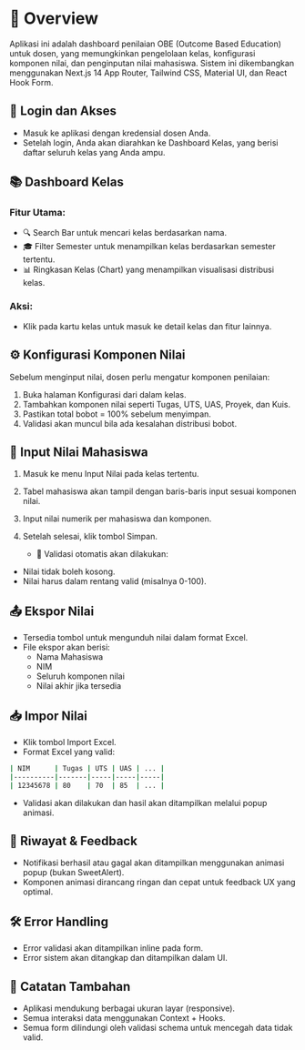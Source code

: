 # 🎯 Overview

Aplikasi ini adalah dashboard penilaian OBE (Outcome Based Education) untuk dosen, yang memungkinkan pengelolaan kelas, konfigurasi komponen nilai, dan penginputan nilai mahasiswa. Sistem ini dikembangkan menggunakan Next.js 14 App Router, Tailwind CSS, Material UI, dan React Hook Form.

## 🚪 Login dan Akses

- Masuk ke aplikasi dengan kredensial dosen Anda.
- Setelah login, Anda akan diarahkan ke Dashboard Kelas, yang berisi daftar seluruh kelas yang Anda ampu.

## 📚 Dashboard Kelas
### Fitur Utama:

- 🔍 Search Bar untuk mencari kelas berdasarkan nama.
- 🎓 Filter Semester untuk menampilkan kelas berdasarkan semester tertentu.
- 📊 Ringkasan Kelas (Chart) yang menampilkan visualisasi distribusi kelas.

### Aksi:

- Klik pada kartu kelas untuk masuk ke detail kelas dan fitur lainnya.

## ⚙️ Konfigurasi Komponen Nilai

Sebelum menginput nilai, dosen perlu mengatur komponen penilaian:
1. Buka halaman Konfigurasi dari dalam kelas.
2. Tambahkan komponen nilai seperti Tugas, UTS, UAS, Proyek, dan Kuis.
3. Pastikan total bobot = 100% sebelum menyimpan.
4. Validasi akan muncul bila ada kesalahan distribusi bobot.

## 📝 Input Nilai Mahasiswa

1. Masuk ke menu Input Nilai pada kelas tertentu.
2. Tabel mahasiswa akan tampil dengan baris-baris input sesuai komponen nilai.
3. Input nilai numerik per mahasiswa dan komponen.
4. Setelah selesai, klik tombol Simpan.

     - 🛑 Validasi otomatis akan dilakukan:

- Nilai tidak boleh kosong.
- Nilai harus dalam rentang valid (misalnya 0-100).

## 📤 Ekspor Nilai

- Tersedia tombol untuk mengunduh nilai dalam format Excel.
- File ekspor akan berisi:
     - Nama Mahasiswa
     - NIM
     - Seluruh komponen nilai
     - Nilai akhir jika tersedia

## 📥 Impor Nilai

- Klik tombol Import Excel.
- Format Excel yang valid:

```bash
| NIM      | Tugas | UTS | UAS | ... |
|----------|-------|-----|-----|-----|
| 12345678 | 80    | 70  | 85  | ... |
```

- Validasi akan dilakukan dan hasil akan ditampilkan melalui popup animasi.

## 🧾 Riwayat & Feedback

- Notifikasi berhasil atau gagal akan ditampilkan menggunakan animasi popup (bukan SweetAlert).
- Komponen animasi dirancang ringan dan cepat untuk feedback UX yang optimal.

## 🛠️ Error Handling

- Error validasi akan ditampilkan inline pada form.
- Error sistem akan ditangkap dan ditampilkan dalam UI.

## 📌 Catatan Tambahan

- Aplikasi mendukung berbagai ukuran layar (responsive).
- Semua interaksi data menggunakan Context + Hooks.
- Semua form dilindungi oleh validasi schema untuk mencegah data tidak valid.
